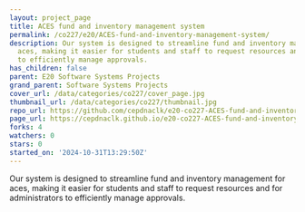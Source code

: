 ```yaml
---
layout: project_page
title: ACES fund and inventory management system
permalink: /co227/e20/ACES-fund-and-inventory-management-system/
description: Our system is designed to streamline fund and inventory management for
  aces, making it easier for students and staff to request resources and for administrators
  to efficiently manage approvals.
has_children: false
parent: E20 Software Systems Projects
grand_parent: Software Systems Projects
cover_url: /data/categories/co227/cover_page.jpg
thumbnail_url: /data/categories/co227/thumbnail.jpg
repo_url: https://github.com/cepdnaclk/e20-co227-ACES-fund-and-inventory-management-system
page_url: https://cepdnaclk.github.io/e20-co227-ACES-fund-and-inventory-management-system
forks: 4
watchers: 0
stars: 0
started_on: '2024-10-31T13:29:50Z'
---
```


Our system is designed to streamline fund and inventory management for aces, making it easier for students and staff to request resources and for administrators to efficiently manage approvals.